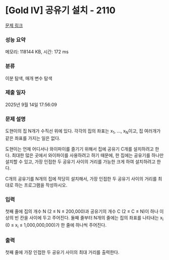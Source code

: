 # [Gold IV] 공유기 설치 - 2110 

[문제 링크](https://www.acmicpc.net/problem/2110) 

### 성능 요약

메모리: 118144 KB, 시간: 172 ms

### 분류

이분 탐색, 매개 변수 탐색

### 제출 일자

2025년 9월 14일 17:56:09

### 문제 설명

<p style="user-select: auto !important;">도현이의 집 N개가 수직선 위에 있다. 각각의 집의 좌표는 x<sub style="user-select: auto !important;">1</sub>, ..., x<sub style="user-select: auto !important;">N</sub>이고, 집 여러개가 같은 좌표를 가지는 일은 없다.</p>

<p style="user-select: auto !important;">도현이는 언제 어디서나 와이파이를 즐기기 위해서 집에 공유기 C개를 설치하려고 한다. 최대한 많은 곳에서 와이파이를 사용하려고 하기 때문에, 한 집에는 공유기를 하나만 설치할 수 있고, 가장 인접한 두 공유기 사이의 거리를 가능한 크게 하여 설치하려고 한다.</p>

<p style="user-select: auto !important;">C개의 공유기를 N개의 집에 적당히 설치해서, 가장 인접한 두 공유기 사이의 거리를 최대로 하는 프로그램을 작성하시오.</p>

### 입력 

 <p style="user-select: auto !important;">첫째 줄에 집의 개수 N (2 ≤ N ≤ 200,000)과 공유기의 개수 C (2 ≤ C ≤ N)이 하나 이상의 빈 칸을 사이에 두고 주어진다. 둘째 줄부터 N개의 줄에는 집의 좌표를 나타내는 x<sub style="user-select: auto !important;">i</sub> (0 ≤ x<sub style="user-select: auto !important;">i</sub> ≤ 1,000,000,000)가 한 줄에 하나씩 주어진다.</p>

### 출력 

 <p style="user-select: auto !important;">첫째 줄에 가장 인접한 두 공유기 사이의 최대 거리를 출력한다.</p>

